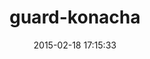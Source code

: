 ---
layout: post
title:  "guard-konacha"
repo:   "alexgb/guard-konacha"
date:   2015-02-18 17:15:33
gemurl: https://github.com/alexgb/guard-konacha
---
